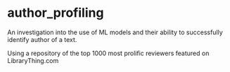 # author_profiling
An investigation into the use of ML models and their ability to successfully identify author of a text.

Using a repository of the top 1000 most prolific reviewers featured on LibraryThing.com
